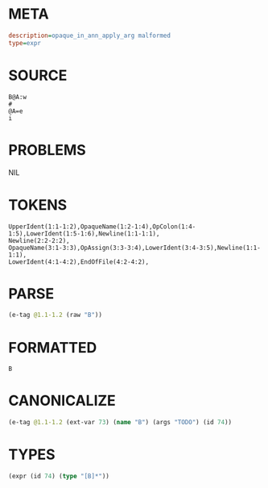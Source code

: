 # META
~~~ini
description=opaque_in_ann_apply_arg malformed
type=expr
~~~
# SOURCE
~~~roc
B@A:w
#
@A=e
i
~~~
# PROBLEMS
NIL
# TOKENS
~~~zig
UpperIdent(1:1-1:2),OpaqueName(1:2-1:4),OpColon(1:4-1:5),LowerIdent(1:5-1:6),Newline(1:1-1:1),
Newline(2:2-2:2),
OpaqueName(3:1-3:3),OpAssign(3:3-3:4),LowerIdent(3:4-3:5),Newline(1:1-1:1),
LowerIdent(4:1-4:2),EndOfFile(4:2-4:2),
~~~
# PARSE
~~~clojure
(e-tag @1.1-1.2 (raw "B"))
~~~
# FORMATTED
~~~roc
B
~~~
# CANONICALIZE
~~~clojure
(e-tag @1.1-1.2 (ext-var 73) (name "B") (args "TODO") (id 74))
~~~
# TYPES
~~~clojure
(expr (id 74) (type "[B]*"))
~~~
